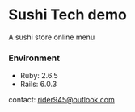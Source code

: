 # Sushi Tech demo

A sushi store online menu

### Environment
* Ruby: 2.6.5
* Rails: 6.0.3

contact: rider945@outlook.com
